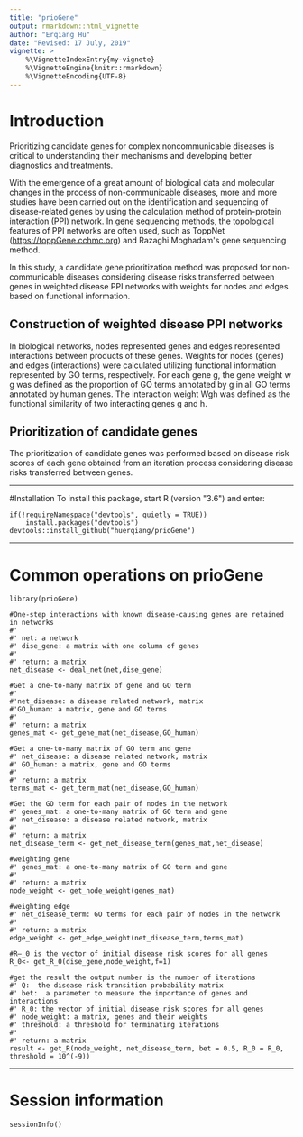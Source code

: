 ```yaml
---
title: "prioGene"
output: rmarkdown::html_vignette
author: "Erqiang Hu"
date: "Revised: 17 July, 2019"
vignette: >
    %\VignetteIndexEntry{my-vignete}
    %\VignetteEngine{knitr::rmarkdown}
    %\VignetteEncoding{UTF-8}
---
```



# Introduction
Prioritizing candidate genes for complex noncommunicable diseases is critical
to understanding their mechanisms and developing better diagnostics and
treatments.

With the emergence of  a great amount of biological data and molecular changes
in the process of non-communicable diseases, more and more studies have been
carried out on the identification and sequencing of disease-related genes by
using the calculation method of protein-protein interaction (PPI) network.
In gene sequencing methods, the topological features of PPI networks are often
used, such as ToppNet (https://toppGene.cchmc.org) and Razaghi Moghadam's gene
sequencing method.

In this study, a candidate gene prioritization method was proposed for
non-communicable diseases considering disease risks transferred between genes
in weighted disease PPI networks with weights for nodes and edges based on
functional information.

## Construction of weighted disease PPI networks
In biological networks, nodes represented genes and edges represented
interactions between products of these genes. Weights for nodes (genes) and 
edges (interactions) were calculated utilizing functional information
represented by GO terms, respectively.
For each gene g, the gene weight w g was defined as the proportion of
GO terms annotated by g in all GO terms annotated by human genes.
The interaction weight Wgh was defined as the functional similarity of
two interacting genes g and h.

## Prioritization of candidate genes
The prioritization of candidate genes was performed based on disease risk scores
of each gene obtained from an iteration process considering disease risks
transferred between genes.


--------


#Installation
To install this package, start R (version "3.6") and enter:

```{r, eval=FALSE, message=FALSE, warning=FALSE}
if(!requireNamespace("devtools", quietly = TRUE))
    install.packages("devtools")
devtools::install_github("huerqiang/prioGene")
```

-------

# Common operations on prioGene
```{r}
library(prioGene)
```

```{r}
#One-step interactions with known disease-causing genes are retained in networks
#'
#' net: a network
#' dise_gene: a matrix with one column of genes
#'
#' return: a matrix
net_disease <- deal_net(net,dise_gene)
```
```{r}
#Get a one-to-many matrix of gene and GO term
#'
#'net_disease: a disease related network, matrix
#'GO_human: a matrix, gene and GO terms
#'
#' return: a matrix
genes_mat <- get_gene_mat(net_disease,GO_human)
```
```{r}
#Get a one-to-many matrix of GO term and gene
#' net_disease: a disease related network, matrix
#' GO_human: a matrix, gene and GO terms
#'
#' return: a matrix
terms_mat <- get_term_mat(net_disease,GO_human)
```
```{r}
#Get the GO term for each pair of nodes in the network
#' genes_mat: a one-to-many matrix of GO term and gene
#' net_disease: a disease related network, matrix
#'
#' return: a matrix
net_disease_term <- get_net_disease_term(genes_mat,net_disease)
```

```{r}
#weighting gene
#' genes_mat: a one-to-many matrix of GO term and gene
#'
#' return: a matrix
node_weight <- get_node_weight(genes_mat)
```
```{r}
#weighting edge
#' net_disease_term: GO terms for each pair of nodes in the network
#'
#' return: a matrix
edge_weight <- get_edge_weight(net_disease_term,terms_mat)
```


```{r}
#R—_0 is the vector of initial disease risk scores for all genes
R_0<- get_R_0(dise_gene,node_weight,f=1)
```

```{r}
#get the result the output number is the number of iterations
#' Q:  the disease risk transition probability matrix
#' bet:  a parameter to measure the importance of genes and interactions
#' R_0: the vector of initial disease risk scores for all genes
#' node_weight: a matrix, genes and their weights
#' threshold: a threshold for terminating iterations
#'
#' return: a matrix
result <- get_R(node_weight, net_disease_term, bet = 0.5, R_0 = R_0, threshold = 10^(-9))
```

------

# Session information

```{r}
sessionInfo()
```


